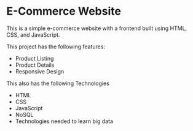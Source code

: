 # E-Commerce Website

This is a simple e-commerce website with a frontend built using HTML, CSS, and JavaScript.

This project has the following features:
- Product Listing
- Product Details
- Responsive Design

This also has the following Technologies
- HTML
- CSS
- JavaScript
- NoSQL 
- Technologies needed to learn big data


